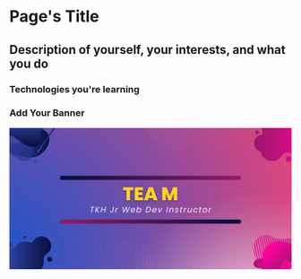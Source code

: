 # Page's Title
## Description of yourself, your interests, and what you do
### Technologies you're learning


### Add Your Banner
![Tea's Banner](https://raw.githubusercontent.com/teaattkh/teaattkh/main/Blue%20Pink%20Gradient%20Fashion%20Banner.jpg)
